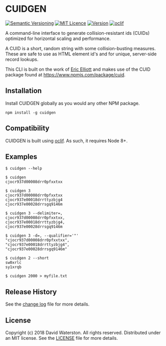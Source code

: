 # CUIDGEN

[![Semantic Versioning](https://img.shields.io/github/release/davidwaterston/cuidgen.svg)](http://semver.org/)
[![MIT Licence](http://img.shields.io/badge/license-MIT-blue.svg)](https://github.com/davidwaterston/cuidgen/blob/master/LICENSE)
[![Version](https://img.shields.io/npm/v/cuidgen.svg)](https://npmjs.org/package/cuidgen)
[![oclif](https://img.shields.io/badge/cli-oclif-brightgreen.svg)](https://oclif.io)


A command-line interface to generate collision-resistant ids (CUIDs) optimized for horizontal scaling and performance.

A CUID is a short, random string with some collision-busting measures.
These are safe to use as HTML element id's and for unique, server-side record lookups.

This CLI is built on the work of [Eric Elliott](https://github.com/ericelliott/cuid#readme) and makes use of the CUID package found at https://www.npmjs.com/package/cuid.


## Installation

Install CUIDGEN globally as you would any other NPM package.

```
npm install -g cuidgen
```


## Compatibility

CUIDGEN is built using [oclif](https://oclif.io/). As such, it requires Node 8+.


## Examples

```
$ cuidgen --help

$ cuidgen
cjocr937d00008drr0pfxxtxx

$ cuidgen 3
cjocr937d00008drr0pfxxtxx
cjocr937e00018drrttyzbjg4
cjocr937e00028drrsgq9146m

$ cuidgen 3 --delimiter=,
cjocr937d00008drr0pfxxtxx,
cjocr937e00018drrttyzbjg4,
cjocr937e00028drrsgq9146m

$ cuidgen 3 -d=, --qualifier='"'
"cjocr937d00008drr0pfxxtxx",
"cjocr937e00018drrttyzbjg4",
"cjocr937e00028drrsgq9146m"

$ cuidgen 2 --short
sw0xrlc
sy1xrqb

$ cuidgen 2000 > myfile.txt

```


## Release History

See the [change log](https://github.com/davidwaterston/cuidgen/blob/master/CHANGELOG.md) file for more details.


## License

Copyright (c) 2018 David Waterston. All rights reserved.
Distributed under an MIT license. See the [LICENSE](https://github.com/davidwaterston/cuidgen/blob/master/LICENSE) file for more details.
